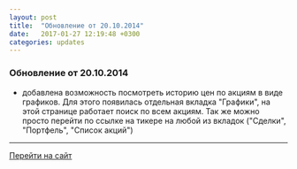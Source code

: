 ```yaml
---
layout: post
title:  "Обновление от 20.10.2014"
date:   2017-01-27 12:19:48 +0300
categories: updates
---
```

### Обновление от 20.10.2014

* добавлена возможность посмотреть историю цен по акциям в виде графиков.
Для этого появилась отдельная вкладка "Графики", на этой странице работает поиск по всем акциям.
Так же можно просто перейти по ссылке на тикере на любой из вкладок ("Сделки", "Портфель", "Список акций")

---
[Перейти на сайт]

[Перейти на сайт]: https://intelinvest.ru/
